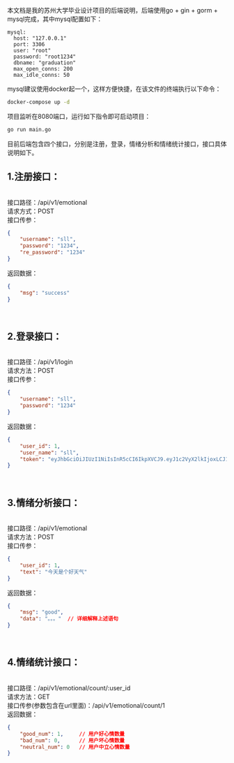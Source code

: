 本文档是我的苏州大学毕业设计项目的后端说明，后端使用go + gin + gorm + mysql完成，其中mysql配置如下：

```
mysql:
  host: "127.0.0.1"
  port: 3306
  user: "root"
  password: "root1234"
  dbname: "graduation"
  max_open_conns: 200
  max_idle_conns: 50
```

mysql建议使用docker起一个，这样方便快捷，在该文件的终端执行以下命令：
```bash
docker-compose up -d
```
项目监听在8080端口，运行如下指令即可启动项目：
```bash
go run main.go
```


目前后端包含四个接口，分别是注册，登录，情绪分析和情绪统计接口，接口具体说明如下。
<br />

## 1.注册接口：
\
接口路径：/api/v1/emotional   \
请求方式：POST
\
接口传参：
```json
{
    "username": "sll",
    "password": "1234",
    "re_password": "1234"
}
```
返回数据：
```json
{
    "msg": "success"
}
```
<br />

## 2.登录接口：
\
接口路径：/api/v1/login
\
请求方法：POST
\
接口传参：
```json
{
    "username": "sll",
    "password": "1234"
}
```
返回数据：
```json
{
    "user_id": 1,
    "user_name": "sll",
    "token": "eyJhbGciOiJIUzI1NiIsInR5cCI6IkpXVCJ9.eyJ1c2VyX2lkIjoxLCJ1c2VyX25hbWUiOiJzbGwiLCJleHAiOjE2NzYwNjQzMjQsImlhdCI6MTY3NTk2MzcyNH0.q9_0_yzqQ1qQ0VJKhq"
}
```
<br />

## 3.情绪分析接口：
\
接口路径：/api/v1/emotional
\
请求方法：POST
\
接口传参：
```json
{
    "user_id": 1,
    "text": "今天是个好天气"
}
```
返回数据：
```json
{
    "msg": "good",
    "data": "。。。"  // 详细解释上述语句
}
```
<br />

## 4.情绪统计接口：
\
接口路径：/api/v1/emotional/count/:user_id
\
请求方法：GET
\
接口传参(参数包含在url里面)：/api/v1/emotional/count/1
\
返回数据：
```json
{
    "good_num": 1,     // 用户好心情数量
    "bad_num": 0,      // 用户坏心情数量
    "neutral_num": 0   // 用户中立心情数量
}
```



